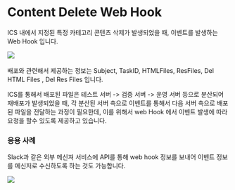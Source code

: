 # Content Delete Web Hook

&#x20;ICS 내에서 지정된 특정 카테고리 콘텐츠 삭제가 발생되었을 때, 이벤트를 발생하는 Web Hook 입니다.&#x20;

![](<../../.gitbook/assets/스크린샷 2021-11-11 오후 3.52.04.png>)

배포와 관련해서 제공하는 정보는 Subject, TaskID,  HTMLFiles, ResFiles, Del HTML Files , Del Res Files 입니다.&#x20;

ICS를 통해서 배포된 파일은 테스트 서버 -> 검증 서버 -> 운영 서버 등으로 분산되어 재배포가 발생되었을 때, 각 분산된 서버 측으로 이벤트를 통해서 다음 서버 측으로 배포된 파일을 전달하는 과정이 필요한데, 이를 위해서 web Hook 에서 이벤트 발생에 따라 요청을 할수 있도록 제공하고 있습니다.

### 응용 사례

Slack과 같은 외부 메신져 서비스에 API를 통해 web hook 정보를 보내어 이벤트 정보를 메신저로 수신하도록 하는 것도 가능합니다.

![](<../../.gitbook/assets/스크린샷 2021-11-11 오후 3.56.13.png>)
